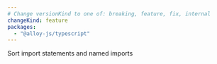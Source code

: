 ```yaml
---
# Change versionKind to one of: breaking, feature, fix, internal
changeKind: feature
packages:
  - "@alloy-js/typescript"
---
```


Sort import statements and named imports
